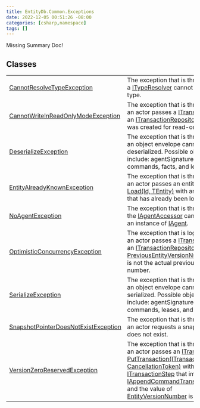 ```yaml
---
title: EntityDb.Common.Exceptions
date: 2022-12-05 00:51:26 -08:00
categories: [csharp,namespace]
tags: []
---
```


Missing Summary Doc!
## Classes
<table><tr><td><a href='/posts/csharp.member.entitydb.common.exceptions.cannotresolvetypeexception/'>CannotResolveTypeException</a></td><td>
The exception that is thrown when a <a href='/posts/csharp.member.entitydb.common.typeresolvers.ityperesolver/'>ITypeResolver</a> cannot resolve a type.
</td></tr><tr><td><a href='/posts/csharp.member.entitydb.common.exceptions.cannotwriteinreadonlymodeexception/'>CannotWriteInReadOnlyModeException</a></td><td>
The exception that is thrown when an actor passes a <a href='/posts/csharp.member.entitydb.abstractions.transactions.itransaction/'>ITransaction</a> to an
<a href='/posts/csharp.member.entitydb.abstractions.transactions.itransactionrepository/'>ITransactionRepository</a> that was created for read-only mode.
</td></tr><tr><td><a href='/posts/csharp.member.entitydb.common.exceptions.deserializeexception/'>DeserializeException</a></td><td>
The exception that is thrown when an object envelope cannot be deserialized. Possible objects include:
agentSignatures,
commands, facts, and leases.
</td></tr><tr><td><a href='/posts/csharp.member.entitydb.common.exceptions.entityalreadyknownexception/'>EntityAlreadyKnownException</a></td><td>
The exception that is thrown when an actor passes an entity id to
<!--/posts/csharp.member.entitydb.abstractions.transactions.builders.itransactionbuilder`1.load/--><a href='#'>Load(Id, TEntity)</a>
with an entity id that has already been loaded.
</td></tr><tr><td><a href='/posts/csharp.member.entitydb.common.exceptions.noagentexception/'>NoAgentException</a></td><td>
The exception that is thrown when the <a href='/posts/csharp.member.entitydb.abstractions.agents.iagentaccessor/'>IAgentAccessor</a> cannot return an instance of
<a href='/posts/csharp.member.entitydb.abstractions.agents.iagent/'>IAgent</a>.
</td></tr><tr><td><a href='/posts/csharp.member.entitydb.common.exceptions.optimisticconcurrencyexception/'>OptimisticConcurrencyException</a></td><td>
The exception that is logged when an actor passes a <a href='/posts/csharp.member.entitydb.abstractions.transactions.itransaction/'>ITransaction</a> to an
<a href='/posts/csharp.member.entitydb.abstractions.transactions.itransactionrepository/'>ITransactionRepository</a> with a
<!--/posts/csharp.member.entitydb.abstractions.transactions.steps.iappendcommandtransactionstep.previousentityversionnumber/--><a href='#'>PreviousEntityVersionNumber</a> that is not the actual
previous version number.
</td></tr><tr><td><a href='/posts/csharp.member.entitydb.common.exceptions.serializeexception/'>SerializeException</a></td><td>
The exception that is thrown when an object envelope cannot be serialized. Possible objects include:
agentSignatures,
commands, leases, and tags.
</td></tr><tr><td><a href='/posts/csharp.member.entitydb.common.exceptions.snapshotpointerdoesnotexistexception/'>SnapshotPointerDoesNotExistException</a></td><td>
The exception that is thrown when an actor requests a snapshot that does not exist.
</td></tr><tr><td><a href='/posts/csharp.member.entitydb.common.exceptions.versionzeroreservedexception/'>VersionZeroReservedException</a></td><td>
The exception that is thrown when an actor passes an <a href='/posts/csharp.member.entitydb.abstractions.transactions.itransaction/'>ITransaction</a> to
<!--/posts/csharp.member.entitydb.abstractions.transactions.itransactionrepository.puttransaction/--><a href='#'>PutTransaction(ITransaction, CancellationToken)</a> with on a
<a href='/posts/csharp.member.entitydb.abstractions.transactions.steps.itransactionstep/'>ITransactionStep</a> that implements <a href='/posts/csharp.member.entitydb.abstractions.transactions.steps.iappendcommandtransactionstep/'>IAppendCommandTransactionStep</a>
and the value of <!--/posts/csharp.member.entitydb.abstractions.transactions.steps.itransactionstep.entityversionnumber/--><a href='#'>EntityVersionNumber</a> is equal to <code class='language-plaintext highlighter-rouge'>0</code>.
</td></tr></table>
